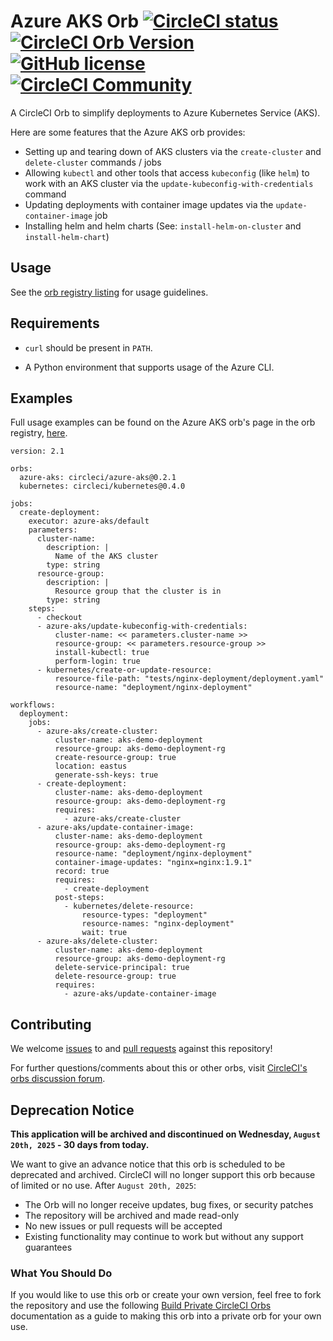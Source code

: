 # Azure AKS Orb [![CircleCI status](https://circleci.com/gh/CircleCI-Public/azure-aks-orb.svg "CircleCI status")](https://circleci.com/gh/CircleCI-Public/azure-aks-orb) [![CircleCI Orb Version](https://img.shields.io/badge/endpoint.svg?url=https://badges.circleci.io/orb/circleci/azure-aks)](https://circleci.com/orbs/registry/orb/circleci/azure-aks) [![GitHub license](https://img.shields.io/badge/license-MIT-blue.svg)](https://raw.githubusercontent.com/circleci-public/azure-aks-orb/master/LICENSE) [![CircleCI Community](https://img.shields.io/badge/community-CircleCI%20Discuss-343434.svg)](https://discuss.circleci.com/c/ecosystem/orbs)

A CircleCI Orb to simplify deployments to Azure Kubernetes Service (AKS).

Here are some features that the Azure AKS orb provides:

- Setting up and tearing down of AKS clusters via the `create-cluster` and `delete-cluster` commands / jobs
- Allowing `kubectl` and other tools that access `kubeconfig` (like `helm`) to work with an AKS cluster via the `update-kubeconfig-with-credentials` command
- Updating deployments with container image updates via the `update-container-image` job
- Installing helm and helm charts (See: `install-helm-on-cluster` and `install-helm-chart`)

## Usage

See the [orb registry listing](http://circleci.com/orbs/registry/orb/circleci/azure-aks) for usage guidelines.

## Requirements

- `curl` should be present in `PATH`.

- A Python environment that supports usage of the Azure CLI.

## Examples

Full usage examples can be found on the Azure AKS orb's page in the orb registry, [here](https://circleci.com/orbs/registry/orb/circleci/azure-aks#usage-examples).

```
version: 2.1

orbs:
  azure-aks: circleci/azure-aks@0.2.1
  kubernetes: circleci/kubernetes@0.4.0

jobs:
  create-deployment:
    executor: azure-aks/default
    parameters:
      cluster-name:
        description: |
          Name of the AKS cluster
        type: string
      resource-group:
        description: |
          Resource group that the cluster is in
        type: string
    steps:
      - checkout
      - azure-aks/update-kubeconfig-with-credentials:
          cluster-name: << parameters.cluster-name >>
          resource-group: << parameters.resource-group >>
          install-kubectl: true
          perform-login: true
      - kubernetes/create-or-update-resource:
          resource-file-path: "tests/nginx-deployment/deployment.yaml"
          resource-name: "deployment/nginx-deployment"

workflows:
  deployment:
    jobs:
      - azure-aks/create-cluster:
          cluster-name: aks-demo-deployment
          resource-group: aks-demo-deployment-rg
          create-resource-group: true
          location: eastus
          generate-ssh-keys: true
      - create-deployment:
          cluster-name: aks-demo-deployment
          resource-group: aks-demo-deployment-rg
          requires:
            - azure-aks/create-cluster
      - azure-aks/update-container-image:
          cluster-name: aks-demo-deployment
          resource-group: aks-demo-deployment-rg
          resource-name: "deployment/nginx-deployment"
          container-image-updates: "nginx=nginx:1.9.1"
          record: true
          requires:
            - create-deployment
          post-steps:
            - kubernetes/delete-resource:
                resource-types: "deployment"
                resource-names: "nginx-deployment"
                wait: true
      - azure-aks/delete-cluster:
          cluster-name: aks-demo-deployment
          resource-group: aks-demo-deployment-rg
          delete-service-principal: true
          delete-resource-group: true
          requires:
            - azure-aks/update-container-image
```


## Contributing

We welcome [issues](https://github.com/CircleCI-Public/azure-aks-orb/issues) to and [pull requests](https://github.com/CircleCI-Public/azure-aks-orb/pulls) against this repository!

For further questions/comments about this or other orbs, visit [CircleCI's orbs discussion forum](https://discuss.circleci.com/c/orbs).

## Deprecation Notice

**This application will be archived and discontinued on Wednesday, `August 20th, 2025` - 30 days from today.**

We want to give an advance notice that this orb is scheduled to be deprecated and archived. CircleCI will no longer support this orb because of limited or no use. After `August 20th, 2025`:

- The Orb will no longer receive updates, bug fixes, or security patches
- The repository will be archived and made read-only
- No new issues or pull requests will be accepted
- Existing functionality may continue to work but without any support guarantees

### What You Should Do

If you would like to use this orb or create your own version, feel free to fork the repository and use the following [Build Private CircleCI Orbs](https://circleci.com/blog/building-private-orbs/) documentation as a guide to making this orb into a private orb for your own use.
